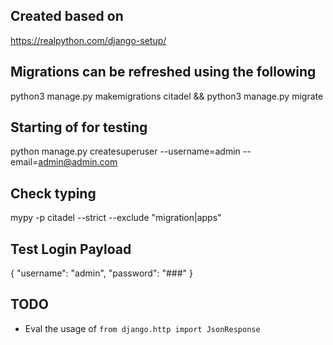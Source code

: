 ## Created based on 
https://realpython.com/django-setup/

## Migrations can be refreshed using the following
python3 manage.py makemigrations citadel && python3 manage.py migrate

## Starting of for testing
python manage.py createsuperuser --username=admin --email=admin@admin.com

## Check typing
mypy -p citadel --strict --exclude "migration|apps"

## Test Login Payload
{
    "username": "admin",
    "password": "###"
}

## TODO
 - Eval the usage of ```from django.http import JsonResponse```